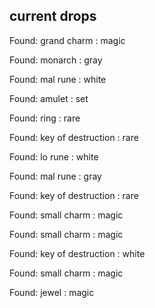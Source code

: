 ## current drops

Found: grand charm : magic
Found: monarch : gray
Found: mal rune : white
Found: amulet : set
Found: ring : rare
Found: key of destruction : rare
Found: lo rune : white
Found: mal rune : gray
Found: key of destruction : rare
Found: small charm : magic
Found: small charm : magic
Found: key of destruction : white
Found: small charm : magic
Found: jewel : magic
